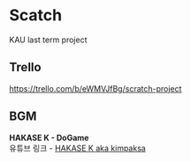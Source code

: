 # Scatch
KAU last term project

## Trello
https://trello.com/b/eWMVJfBg/scratch-project

## BGM
**HAKASE K - DoGame**  
유튜브 링크 - [HAKASE K aka kimpaksa](https://youtu.be/ZcAFpDoq_KA)
